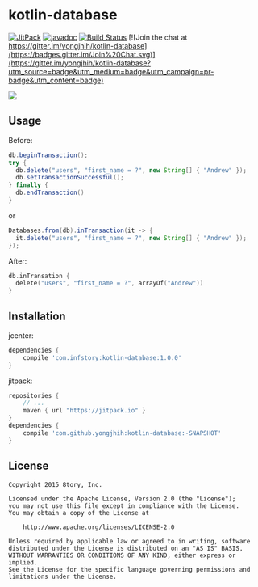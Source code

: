 # kotlin-database

<!--[![Android Arsenal](https://img.shields.io/badge/Android%20Arsenal-RxParse-brightgreen.svg?style=flat)](http://android-arsenal.com/details/1/1670)-->
<!--[![Download](https://api.bintray.com/packages/yongjhih/maven/kotlin-database/images/download.svg) ](https://bintray.com/yongjhih/maven/kotlin-database/_latestVersion)-->
[![JitPack](https://img.shields.io/github/tag/yongjhih/kotlin-database.svg?label=JitPack)](https://jitpack.io/#yongjhih/kotlin-database)
[![javadoc](https://img.shields.io/github/tag/yongjhih/kotlin-database.svg?label=javadoc)](https://jitpack.io/com/github/yongjhih/kotlin-database/rxparse/c3256ac553/javadoc/)
[![Build Status](https://travis-ci.org/yongjhih/kotlin-database.svg)](https://travis-ci.org/yongjhih/kotlin-database)
[![Join the chat at https://gitter.im/yongjhih/kotlin-database](https://badges.gitter.im/Join%20Chat.svg)](https://gitter.im/yongjhih/kotlin-database?utm_source=badge&utm_medium=badge&utm_campaign=pr-badge&utm_content=badge)

![](art/kotlin-database.png)

## Usage

Before:

```java
db.beginTransaction();
try {
  db.delete("users", "first_name = ?", new String[] { "Andrew" });
  db.setTransactionSuccessful();
} finally {
  db.endTransaction()
}
```

or

```java
Databases.from(db).inTransaction(it -> {
  it.delete("users", "first_name = ?", new String[] { "Andrew" });
});
```

After:

```kotlin
db.inTransation {
  delete("users", "first_name = ?", arrayOf("Andrew"))
}
```

## Installation

jcenter:

```gradle
dependencies {
    compile 'com.infstory:kotlin-database:1.0.0'
}
```

jitpack:

```gradle
repositories {
    // ...
    maven { url "https://jitpack.io" }
}
dependencies {
    compile 'com.github.yongjhih:kotlin-database:-SNAPSHOT'
}
```

## License

```
Copyright 2015 8tory, Inc.

Licensed under the Apache License, Version 2.0 (the "License");
you may not use this file except in compliance with the License.
You may obtain a copy of the License at

    http://www.apache.org/licenses/LICENSE-2.0

Unless required by applicable law or agreed to in writing, software
distributed under the License is distributed on an "AS IS" BASIS,
WITHOUT WARRANTIES OR CONDITIONS OF ANY KIND, either express or implied.
See the License for the specific language governing permissions and
limitations under the License.
```
